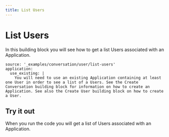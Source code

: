 ```yaml
---
title: List Users
---
```


# List Users

In this building block you will see how to get a list Users associated with an Application.

```building_blocks
source: '_examples/conversation/user/list-users'
application:
  use_existing: |
    You will need to use an existing Application containing at least one User in order to see a list of a Users. See the Create Conversation building block for information on how to create an Application. See also the Create User building block on how to create a User.
```

## Try it out

When you run the code you will get a list of Users associated with an Application.
